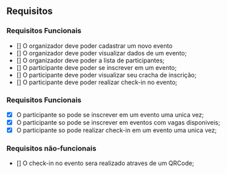 ## Requisitos

### Requisitos Funcionais

- [] O organizador deve poder cadastrar um novo evento
- [] O organizador deve poder visualizar dados de um evento;
- [] O organizador deve poder a lista de participantes;
- [] O participante deve poder se inscrever em um evento;
- [] O participante deve poder visualizar seu cracha de inscrição;
- [] O participante deve poder realizar check-in no evento;

### Requisitos Funcionais

- [x] O participante so pode se inscrever em um evento uma unica vez;
- [x] O participante so pode se inscrever em eventos com vagas disponiveis;
- [x] O participante so pode realizar check-in em um evento uma unica vez;

### Requisitos não-funcionais

- [] O check-in no evento sera realizado atraves de um QRCode;
